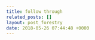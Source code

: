 ```yaml
---
title: follow through
related_posts: []
layout: post_forestry
date: 2018-05-26 07:44:48 +0000
---
```

